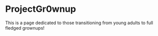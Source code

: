 ProjectGr0wnup
==============

This is a page dedicated to those transitioning from young adults to full fledged grownups!
